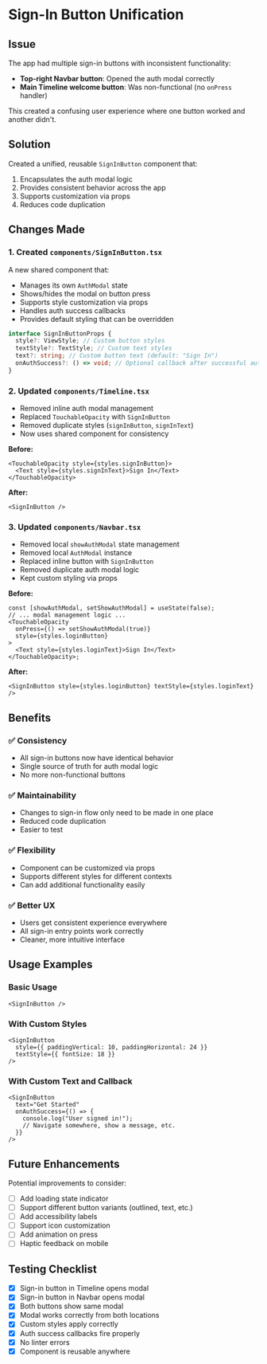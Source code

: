 # Sign-In Button Unification

## Issue

The app had multiple sign-in buttons with inconsistent functionality:

- **Top-right Navbar button**: Opened the auth modal correctly
- **Main Timeline welcome button**: Was non-functional (no `onPress` handler)

This created a confusing user experience where one button worked and another didn't.

## Solution

Created a unified, reusable `SignInButton` component that:

1. Encapsulates the auth modal logic
2. Provides consistent behavior across the app
3. Supports customization via props
4. Reduces code duplication

## Changes Made

### 1. Created `components/SignInButton.tsx`

A new shared component that:

- Manages its own `AuthModal` state
- Shows/hides the modal on button press
- Supports style customization via props
- Handles auth success callbacks
- Provides default styling that can be overridden

```typescript
interface SignInButtonProps {
  style?: ViewStyle; // Custom button styles
  textStyle?: TextStyle; // Custom text styles
  text?: string; // Custom button text (default: "Sign In")
  onAuthSuccess?: () => void; // Optional callback after successful auth
}
```

### 2. Updated `components/Timeline.tsx`

- Removed inline auth modal management
- Replaced `TouchableOpacity` with `SignInButton`
- Removed duplicate styles (`signInButton`, `signInText`)
- Now uses shared component for consistency

**Before:**

```tsx
<TouchableOpacity style={styles.signInButton}>
  <Text style={styles.signInText}>Sign In</Text>
</TouchableOpacity>
```

**After:**

```tsx
<SignInButton />
```

### 3. Updated `components/Navbar.tsx`

- Removed local `showAuthModal` state management
- Removed local `AuthModal` instance
- Replaced inline button with `SignInButton`
- Removed duplicate auth modal logic
- Kept custom styling via props

**Before:**

```tsx
const [showAuthModal, setShowAuthModal] = useState(false);
// ... modal management logic ...
<TouchableOpacity
  onPress={() => setShowAuthModal(true)}
  style={styles.loginButton}
>
  <Text style={styles.loginText}>Sign In</Text>
</TouchableOpacity>;
```

**After:**

```tsx
<SignInButton style={styles.loginButton} textStyle={styles.loginText} />
```

## Benefits

### ✅ Consistency

- All sign-in buttons now have identical behavior
- Single source of truth for auth modal logic
- No more non-functional buttons

### ✅ Maintainability

- Changes to sign-in flow only need to be made in one place
- Reduced code duplication
- Easier to test

### ✅ Flexibility

- Component can be customized via props
- Supports different styles for different contexts
- Can add additional functionality easily

### ✅ Better UX

- Users get consistent experience everywhere
- All sign-in entry points work correctly
- Cleaner, more intuitive interface

## Usage Examples

### Basic Usage

```tsx
<SignInButton />
```

### With Custom Styles

```tsx
<SignInButton
  style={{ paddingVertical: 10, paddingHorizontal: 24 }}
  textStyle={{ fontSize: 18 }}
/>
```

### With Custom Text and Callback

```tsx
<SignInButton
  text="Get Started"
  onAuthSuccess={() => {
    console.log("User signed in!");
    // Navigate somewhere, show a message, etc.
  }}
/>
```

## Future Enhancements

Potential improvements to consider:

- [ ] Add loading state indicator
- [ ] Support different button variants (outlined, text, etc.)
- [ ] Add accessibility labels
- [ ] Support icon customization
- [ ] Add animation on press
- [ ] Haptic feedback on mobile

## Testing Checklist

- [x] Sign-in button in Timeline opens modal
- [x] Sign-in button in Navbar opens modal
- [x] Both buttons show same modal
- [x] Modal works correctly from both locations
- [x] Custom styles apply correctly
- [x] Auth success callbacks fire properly
- [x] No linter errors
- [x] Component is reusable anywhere
